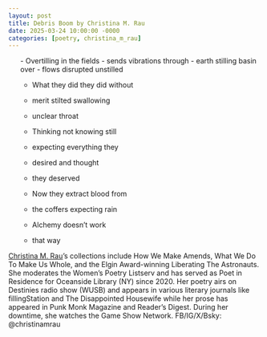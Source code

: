 ```yaml
---
layout: post
title: Debris Boom by Christina M. Rau
date: 2025-03-24 10:00:00 -0000
categories: [poetry, christina_m_rau]
---
```


<ul class="poem">
- Overtilling in the fields
- sends vibrations through
- earth stilling basin over
- flows disrupted unstilled

- What they did they did without
- merit stilted swallowing
- unclear throat

- Thinking not knowing still
- expecting everything they
- desired and thought
- they deserved

- Now they extract blood from
- the coffers expecting rain
- Alchemy doesn’t work
- that way
</ul>


<a href="http://www.christinamrau.com">Christina M. Rau</a>’s collections include How We Make Amends, What We Do To Make Us Whole, and the Elgin Award-winning Liberating The Astronauts. She moderates the Women’s Poetry Listserv and has served as Poet in Residence for Oceanside Library (NY) since 2020. Her poetry airs on Destinies radio show (WUSB) and appears in various literary journals like fillingStation and The Disappointed Housewife while her prose has appeared in Punk Monk Magazine and Reader’s Digest. During her downtime, she watches the Game Show Network. FB/IG/X/Bsky: @christinamrau 
